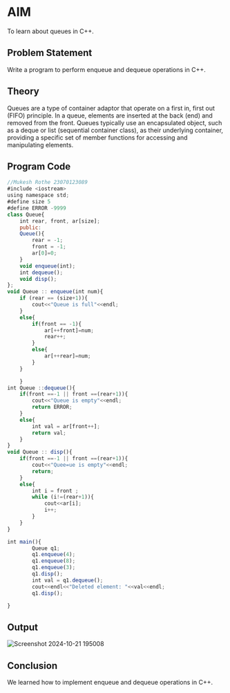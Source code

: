 # AIM

To learn about queues in C++.

## Problem Statement

Write a program to perform enqueue and dequeue operations in C++.

## Theory

Queues are a type of container adaptor that operate on a first in, first out (FIFO) principle. In a queue, elements are inserted at the back (end) and removed from the front. Queues typically use an encapsulated object, such as a deque or list (sequential container class), as their underlying container, providing a specific set of member functions for accessing and manipulating elements.

## Program Code
```javascript
//Mukesh Rothe 23070123089
#include <iostream>
using namespace std;
#define size 5
#define ERROR -9999
class Queue{
    int rear, front, ar[size];
    public:
    Queue(){
        rear = -1;
        front = -1;
        ar[0]=0;
    }
    void enqueue(int);
    int dequeue();
    void disp();
};
void Queue :: enqueue(int num){
    if (rear == (size+1)){
        cout<<"Queue is full"<<endl;
    }
    else{
        if(front == -1){
            ar[++front]=num;
            rear++;
        }
        else{
            ar[++rear]=num;
        }
    }

    }
int Queue ::dequeue(){
    if(front ==-1 || front ==(rear+1)){
        cout<<"Queue is empty"<<endl;
        return ERROR;
    }
    else{
        int val = ar[front++];
        return val;
    }
}
void Queue :: disp(){
    if(front ==-1 || front ==(rear+1)){
        cout<<"Quee=ue is empty"<<endl;
        return;
    }
    else{
        int i = front ;
        while (i!=(rear+1)){
            cout<<ar[i];
            i++;
        }
    }
}

int main(){
        Queue q1;
        q1.enqueue(4);
        q1.enqueue(8);
        q1.enqueue(3);
        q1.disp();
        int val = q1.dequeue();
        cout<<endl<<"Deleted element: "<<val<<endl;
        q1.disp();

}
```

## Output

![Screenshot 2024-10-21 195008](https://github.com/user-attachments/assets/3c8f2692-9529-47a8-9cfd-c29ede7773d9)
## Conclusion

We learned how to implement enqueue and dequeue operations in C++.

